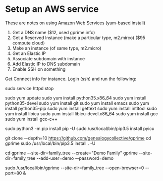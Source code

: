 # Setup an AWS service

These are notes on using Amazon Web Services (yum-based install)

1. Get a DNS name ($12, used gprime.info)
2. Get a Reserved Instance (make a particular type, m2.mirco) ($95 compute cloud)
3. Make an instance (of same type, m2.micro)
4. Get an Elastic IP
5. Associate subdomain with instance
6. Add Elastic IP to DNS subdomain
6. Enable SSH on something

Get Connect info for instance. Login (ssh) and run the following:

sudo service httpd stop

sudo yum update
sudo yum install python35.x86_64
sudo yum install python35-devel
sudo yum install git
sudo yum install emacs
sudo yum install python35-pip
sudo yum install gettext
sudo yum install intltool
sudo yum install libicu
sudo yum install libicu-devel.x86_64
sudo yum install gcc
sudo yum install gcc-c++

sudo python3 -m pip install pip -U
sudo /usr/local/bin/pip3.5 install pyicu

git clone --depth=10 https://github.com/genealogycollective/gprime
cd gprime
sudo /usr/local/bin/pip3.5 install . -U

cd
gprime --site-dir=family_tree --create="Demo Family"
gprime --site-dir=family_tree --add-user=demo --password=demo

sudo /usr/local/bin/gprime --site-dir=family_tree --open-browser=0 --port=80 &
